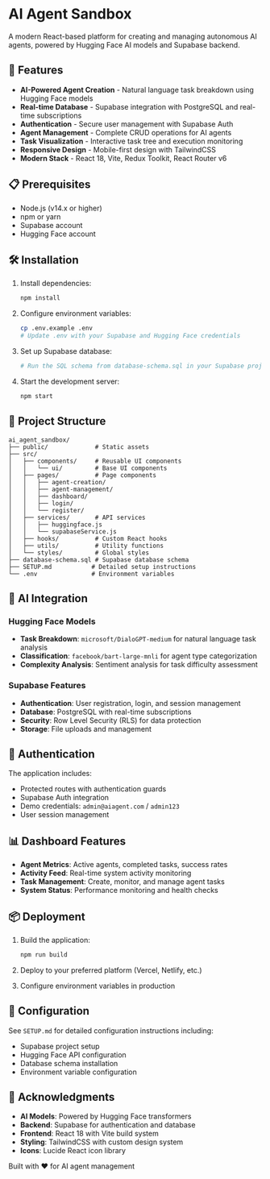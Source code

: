# AI Agent Sandbox

A modern React-based platform for creating and managing autonomous AI agents, powered by Hugging Face AI models and Supabase backend.

## 🚀 Features

- **AI-Powered Agent Creation** - Natural language task breakdown using Hugging Face models
- **Real-time Database** - Supabase integration with PostgreSQL and real-time subscriptions
- **Authentication** - Secure user management with Supabase Auth
- **Agent Management** - Complete CRUD operations for AI agents
- **Task Visualization** - Interactive task tree and execution monitoring
- **Responsive Design** - Mobile-first design with TailwindCSS
- **Modern Stack** - React 18, Vite, Redux Toolkit, React Router v6

## 📋 Prerequisites

- Node.js (v14.x or higher)
- npm or yarn
- Supabase account
- Hugging Face account

## 🛠️ Installation

1. Install dependencies:
   ```bash
   npm install
   ```

2. Configure environment variables:
   ```bash
   cp .env.example .env
   # Update .env with your Supabase and Hugging Face credentials
   ```

3. Set up Supabase database:
   ```bash
   # Run the SQL schema from database-schema.sql in your Supabase project
   ```
   
4. Start the development server:
   ```bash
   npm start
   ```

## 📁 Project Structure

```
ai_agent_sandbox/
├── public/             # Static assets
├── src/
│   ├── components/     # Reusable UI components
│   │   └── ui/         # Base UI components
│   ├── pages/          # Page components
│   │   ├── agent-creation/
│   │   ├── agent-management/
│   │   ├── dashboard/
│   │   ├── login/
│   │   └── register/
│   ├── services/       # API services
│   │   ├── huggingface.js
│   │   └── supabaseService.js
│   ├── hooks/          # Custom React hooks
│   ├── utils/          # Utility functions
│   └── styles/         # Global styles
├── database-schema.sql # Supabase database schema
├── SETUP.md           # Detailed setup instructions
└── .env               # Environment variables
```

## 🤖 AI Integration

### Hugging Face Models
- **Task Breakdown**: `microsoft/DialoGPT-medium` for natural language task analysis
- **Classification**: `facebook/bart-large-mnli` for agent type categorization
- **Complexity Analysis**: Sentiment analysis for task difficulty assessment

### Supabase Features
- **Authentication**: User registration, login, and session management
- **Database**: PostgreSQL with real-time subscriptions
- **Security**: Row Level Security (RLS) for data protection
- **Storage**: File uploads and management

## 🔐 Authentication

The application includes:
- Protected routes with authentication guards
- Supabase Auth integration
- Demo credentials: `admin@aiagent.com` / `admin123`
- User session management

## 📊 Dashboard Features

- **Agent Metrics**: Active agents, completed tasks, success rates
- **Activity Feed**: Real-time system activity monitoring
- **Task Management**: Create, monitor, and manage agent tasks
- **System Status**: Performance monitoring and health checks


## 📦 Deployment

1. Build the application:
   ```bash
   npm run build
   ```

2. Deploy to your preferred platform (Vercel, Netlify, etc.)

3. Configure environment variables in production

## 🔧 Configuration

See `SETUP.md` for detailed configuration instructions including:
- Supabase project setup
- Hugging Face API configuration
- Database schema installation
- Environment variable configuration

## 🙏 Acknowledgments

- **AI Models**: Powered by Hugging Face transformers
- **Backend**: Supabase for authentication and database
- **Frontend**: React 18 with Vite build system
- **Styling**: TailwindCSS with custom design system
- **Icons**: Lucide React icon library

Built with ❤️ for AI agent management
